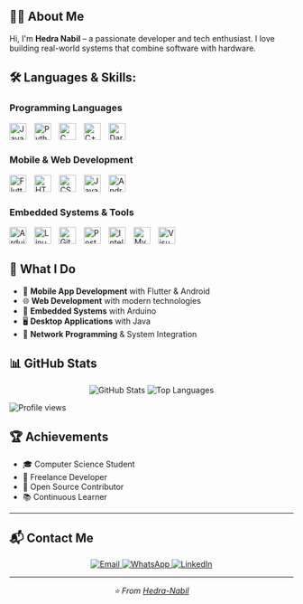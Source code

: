 ## 👨‍💻 About Me

Hi, I'm **Hedra Nabil** – a passionate developer and tech enthusiast. I love building real-world systems that combine software with hardware.

## 🛠 Languages & Skills:

### Programming Languages
<p align="left">
<img src="https://cdn.jsdelivr.net/gh/devicons/devicon/icons/java/java-original.svg" height="30" alt="Java" style="margin-right: 10px;" />
<img src="https://cdn.jsdelivr.net/gh/devicons/devicon/icons/python/python-original.svg" height="30" alt="Python" style="margin-right: 10px;" />
<img src="https://cdn.jsdelivr.net/gh/devicons/devicon/icons/c/c-original.svg" height="30" alt="C" style="margin-right: 10px;" />
<img src="https://cdn.jsdelivr.net/gh/devicons/devicon/icons/cplusplus/cplusplus-original.svg" height="30" alt="C++" style="margin-right: 10px;" />
<img src="https://cdn.jsdelivr.net/gh/devicons/devicon/icons/dart/dart-original.svg" height="30" alt="Dart" />
</p>

### Mobile & Web Development
<p align="left">
<img src="https://cdn.jsdelivr.net/gh/devicons/devicon/icons/flutter/flutter-original.svg" height="30" alt="Flutter" style="margin-right: 10px;" />
<img src="https://cdn.jsdelivr.net/gh/devicons/devicon/icons/html5/html5-original.svg" height="30" alt="HTML5" style="margin-right: 10px;" />
<img src="https://cdn.jsdelivr.net/gh/devicons/devicon/icons/css3/css3-original.svg" height="30" alt="CSS3" style="margin-right: 10px;" />
<img src="https://cdn.jsdelivr.net/gh/devicons/devicon/icons/javascript/javascript-original.svg" height="30" alt="JavaScript" style="margin-right: 10px;" />
<img src="https://cdn.jsdelivr.net/gh/devicons/devicon/icons/android/android-original.svg" height="30" alt="Android" />
</p>

### Embedded Systems & Tools
<p align="left">
<img src="https://cdn.jsdelivr.net/gh/devicons/devicon/icons/arduino/arduino-original.svg" height="30" alt="Arduino" style="margin-right: 10px;" />
<img src="https://cdn.jsdelivr.net/gh/devicons/devicon/icons/linux/linux-original.svg" height="30" alt="Linux" style="margin-right: 10px;" />
<img src="https://cdn.jsdelivr.net/gh/devicons/devicon/icons/git/git-original.svg" height="30" alt="Git" style="margin-right: 10px;" />
<img src="https://cdn.jsdelivr.net/gh/devicons/devicon/icons/postman/postman-original.svg" height="30" alt="Postman" style="margin-right: 10px;" />
<img src="https://cdn.jsdelivr.net/gh/devicons/devicon/icons/intellij/intellij-original.svg" height="30" alt="IntelliJ IDEA" style="margin-right: 10px;" />
<img src="https://cdn.jsdelivr.net/gh/devicons/devicon/icons/mysql/mysql-original.svg" height="30" alt="MySQL" style="margin-right: 10px;" />

<img src="https://cdn.jsdelivr.net/gh/devicons/devicon/icons/vscode/vscode-original.svg" height="30" alt="Visual Studio Code" />
</p>

## 🚀 What I Do

- 📱 **Mobile App Development** with Flutter & Android
- 🌐 **Web Development** with modern technologies
- 🔧 **Embedded Systems** with Arduino 
- 🖥️ **Desktop Applications** with Java 
- 🔗 **Network Programming** & System Integration

## 📊 GitHub Stats

<div align="center">
  <img src="https://github-readme-stats.vercel.app/api?username=Hedra-Nabil&show_icons=true&theme=radical" alt="GitHub Stats" />
  <img src="https://github-readme-stats.vercel.app/api/top-langs/?username=Hedra-Nabil&layout=compact&theme=radical" alt="Top Languages" />
</div>

![Profile views](https://komarev.com/ghpvc/?username=Hedra-Nabil&color=blue&style=flat-square)

## 🏆 Achievements

- 🎓 Computer Science Student
- 💼 Freelance Developer
- 🏅 Open Source Contributor
- 📚 Continuous Learner

---

## 📬 Contact Me

<p align="center">
  <a href="mailto:hedranabil614@gmail.com">
    <img src="https://img.shields.io/badge/Email-D14836?style=for-the-badge&logo=gmail&logoColor=white" alt="Email" />
  </a>
  <a href="https://wa.me/201064456438">
    <img src="https://img.shields.io/badge/WhatsApp-25D366?style=for-the-badge&logo=whatsapp&logoColor=white" alt="WhatsApp" />
  </a>
  <a href="https://www.linkedin.com/in/hedra-nabil-6043221a4/">
    <img src="https://img.shields.io/badge/LinkedIn-0077B5?style=for-the-badge&logo=linkedin&logoColor=white" alt="LinkedIn" />
  </a>
</p>

---

<div align="center">
  <i>⭐️ From <a href="https://github.com/Hedra-Nabil">Hedra-Nabil</a></i>
</div>
